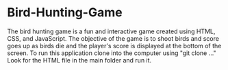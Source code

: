 # Bird-Hunting-Game
The bird hunting game is a fun and interactive game created using HTML, CSS, and JavaScript. The objective of the game is to shoot birds and score goes up as birds die and the player's score is displayed at the bottom of the screen.
To run this application clone into the computer using "git clone ..."
Look for the HTML file in the main folder and run it.
